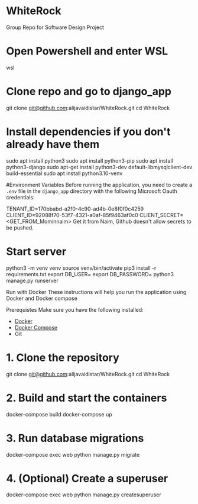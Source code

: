 # WhiteRock
Group Repo for Software Design Project

# Open Powershell and enter WSL
wsl

# Clone repo and go to django_app 
git clone git@github.com:alijavaidistar/WhiteRock.git
cd WhiteRock

# Install dependencies if you don't already have them
sudo apt install python3
sudo apt install python3-pip
sudo apt install python3-django
sudo apt-get install python3-dev default-libmysqlclient-dev build-essential
sudo apt install python3.10-venv

#Environment Variables
Before running the application, you need to create a `.env` file in the `django_app` directory with the following Microsoft Oauth credentials:

TENANT_ID=170bbabd-a2f0-4c90-ad4b-0e8f0f0c4259
CLIENT_ID=92088f70-53f7-4321-a0af-85f9463af0c0
CLIENT_SECRET=<GET_FROM_Mominnaim> Get it from Naim, Github doesn't allow secrets to be pushed.


# Start server
python3 -m venv venv
source venv/bin/activate
pip3 install -r requirements.txt 
export DB_USER=<USER>
export DB_PASSWORD=<PASSWORD>
python3 manage.py runserver


Run with Docker
These instructions will help you run the application using Docker and Docker compose

Prerequistes 
Make sure you have the following installed:

- [Docker](https://www.docker.com/)
- [Docker Compose](https://docs.docker.com/compose/) 
- Git 

# 1. Clone the repository
git clone git@github.com:alijavaidistar/WhiteRock.git
cd WhiteRock

# 2. Build and start the containers
docker-compose build
docker-compose up

# 3. Run database migrations
docker-compose exec web python manage.py migrate

# 4. (Optional) Create a superuser
docker-compose exec web python manage.py createsuperuser

